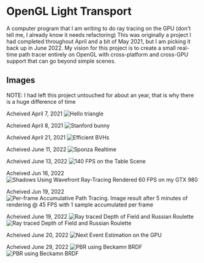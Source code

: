 # OpenGL Light Transport

A computer program that I am writing to do ray tracing on the GPU (don't tell me, I already know it needs refactoring)
This was originally a project I had completed throughout April and a bit of May 2021, but I am picking it back up in June 2022. My vision for this project is to create a small real-time path tracer entirely on OpenGL with cross-platform and cross-GPU support that can go beyond simple scenes.

## Images

NOTE: I had left this project untouched for about an year, that is why there is a huge difference of time

Acheived April 7, 2021
![Hello triangle](images/1FirstTriangle.png)

Acheived April 8, 2021
![Stanford bunny](images/2StanfordBunny.png)

Acheived April 21, 2021
![Efficient BVHs](images/3BVHTest.png)

Acheived June 11, 2022
![Sponza Realtime](images/4SponzaRendering.png)

Acheived June 13, 2022
![140 FPS on the Table Scene](images/5MergingMesh.png)

Acheived Jun 16, 2022
![Shadows Using Wavefront Ray-Tracing Rendered 60 FPS on my GTX 980](images/6WavefrontShadows.png)

Acheived Jun 19, 2022
![Per-frame Accumulative Path Tracing. Image result after 5 minutes of rendering @ 45 FPS with 1 sample accumulated per frame](images/7PathTracing.png)

Acheived June 19, 2022
![Ray traced Depth of Field and Russian Roulette](images/8.1RayTracedDOF.png)
![Ray traced Depth of Field and Russian Roulette](images/8.2RayTracedDOF.png)

Acheived June 20, 2022
![Next Event Estimation on the GPU](images/9NextEventEstimation.png)

Acheived June 29, 2022
![PBR using Beckamn BRDF](images/10PBR-1.png)
![PBR using Beckamn BRDF](images/10PBR-2.png)